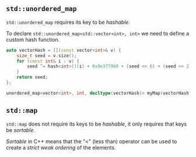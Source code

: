 ## `std::unordered_map`

`std::unordered_map` requires its key to be *hashable*. 

To declare `std::unordered_map<std::vector<int>, int>` we need to define a custom hash function. 

```cpp
auto vectorHash = [](const vector<int>& v) {
	size_t seed = v.size();
	for (const int& i : v) {
		seed ^= hash<int>()(i) + 0x9e3779b9 + (seed << 6) + (seed >> 2);
	}
	return seed;
};

unordered_map<vector<int>, int, decltype(vectorHash)> myMap(vectorHash);
```

## `std::map`

`std::map` does not require its keys to be *hashable*, it only requires that keys be *sortable*.

*Sortable* in C++ means that the "<" (less than) operator can be used to create a *strict weak ordering* of the elements.